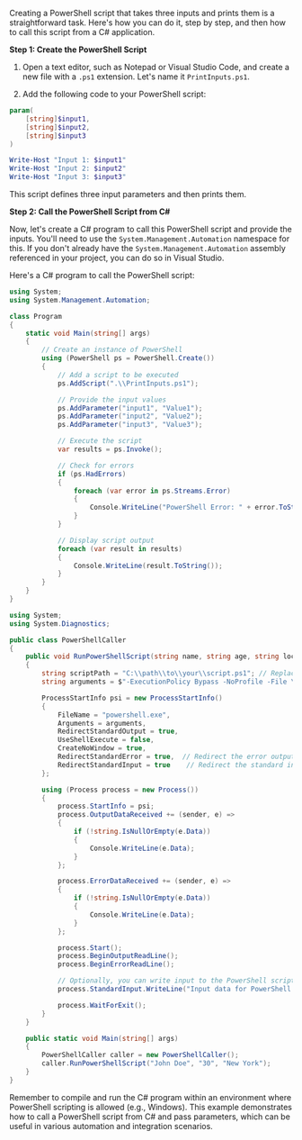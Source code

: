 Creating a PowerShell script that takes three inputs and prints them is a straightforward task. Here's how you can do it, step by step, and then how to call this script from a C# application.

**Step 1: Create the PowerShell Script**

1. Open a text editor, such as Notepad or Visual Studio Code, and create a new file with a `.ps1` extension. Let's name it `PrintInputs.ps1`.

2. Add the following code to your PowerShell script:

```powershell
param(
    [string]$input1,
    [string]$input2,
    [string]$input3
)

Write-Host "Input 1: $input1"
Write-Host "Input 2: $input2"
Write-Host "Input 3: $input3"
```

This script defines three input parameters and then prints them.

**Step 2: Call the PowerShell Script from C#**

Now, let's create a C# program to call this PowerShell script and provide the inputs. You'll need to use the `System.Management.Automation` namespace for this. If you don't already have the `System.Management.Automation` assembly referenced in your project, you can do so in Visual Studio.

Here's a C# program to call the PowerShell script:

```csharp
using System;
using System.Management.Automation;

class Program
{
    static void Main(string[] args)
    {
        // Create an instance of PowerShell
        using (PowerShell ps = PowerShell.Create())
        {
            // Add a script to be executed
            ps.AddScript(".\\PrintInputs.ps1");

            // Provide the input values
            ps.AddParameter("input1", "Value1");
            ps.AddParameter("input2", "Value2");
            ps.AddParameter("input3", "Value3");

            // Execute the script
            var results = ps.Invoke();

            // Check for errors
            if (ps.HadErrors)
            {
                foreach (var error in ps.Streams.Error)
                {
                    Console.WriteLine("PowerShell Error: " + error.ToString());
                }
            }

            // Display script output
            foreach (var result in results)
            {
                Console.WriteLine(result.ToString());
            }
        }
    }
}
```


```csharp
using System;
using System.Diagnostics;

public class PowerShellCaller
{
    public void RunPowerShellScript(string name, string age, string location)
    {
        string scriptPath = "C:\\path\\to\\your\\script.ps1"; // Replace with the actual path to your script
        string arguments = $"-ExecutionPolicy Bypass -NoProfile -File \"{scriptPath}\" \"{name}\" \"{age}\" \"{location}\"";

        ProcessStartInfo psi = new ProcessStartInfo()
        {
            FileName = "powershell.exe",
            Arguments = arguments,
            RedirectStandardOutput = true,
            UseShellExecute = false,
            CreateNoWindow = true,
            RedirectStandardError = true,  // Redirect the error output
            RedirectStandardInput = true    // Redirect the standard input
        };

        using (Process process = new Process())
        {
            process.StartInfo = psi;
            process.OutputDataReceived += (sender, e) =>
            {
                if (!string.IsNullOrEmpty(e.Data))
                {
                    Console.WriteLine(e.Data);
                }
            };

            process.ErrorDataReceived += (sender, e) =>
            {
                if (!string.IsNullOrEmpty(e.Data))
                {
                    Console.WriteLine(e.Data);
                }
            };

            process.Start();
            process.BeginOutputReadLine();
            process.BeginErrorReadLine();

            // Optionally, you can write input to the PowerShell script
            process.StandardInput.WriteLine("Input data for PowerShell script");

            process.WaitForExit();
        }
    }

    public static void Main(string[] args)
    {
        PowerShellCaller caller = new PowerShellCaller();
        caller.RunPowerShellScript("John Doe", "30", "New York");
    }
}
```




Remember to compile and run the C# program within an environment where PowerShell scripting is allowed (e.g., Windows). This example demonstrates how to call a PowerShell script from C# and pass parameters, which can be useful in various automation and integration scenarios.
